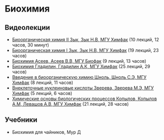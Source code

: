 # Биохимия

## Видеолекции

* [Биоорганическая химия II Зык, Зык Н.В, МГУ Химфак](https://teach-in.ru/course/bioorganic-chemistry-2) (10 лекций, 12 часов, 30 минут)
* [Биоорганическая химия I Зык, Зык Н.В, МГУ Химфак](https://teach-in.ru/course/bioorganic-chemistry-p2) (19 лекций, 23 часов)
* [Биохимия Асеев, Асеев В.В, МГУ Биофак](https://teach-in.ru/course/biochemistry-aseev-part2) (9 лекций, 13 часов)
* [Биохимия Гладилин, Гладилин А.К, МГУ Химфак](https://teach-in.ru/course/biochemistry) (25 лекций, 29 часов)
* [Введение в биоорганическую химию Шноль, Шноль С.Э, МГУ Химфак](https://teach-in.ru/course/bioorganic-chemistry) (8 лекций, 11 часов)
* [Внеклеточные нуклеиновые кислоты Зверева, Зверева М.Э, МГУ Химфак](https://teach-in.ru/course/chemical-carcinogenesis-zvereva) (5 лекций, 6 часов)
* [Химические основы биологических процессов Копылов, Копылов А.М, Левашов А.В, МГУ Химфак](https://teach-in.ru/course/xobp) (21 лекций, 28 часов)

## Учебники

* Биохимия для чайников, Мур Д

